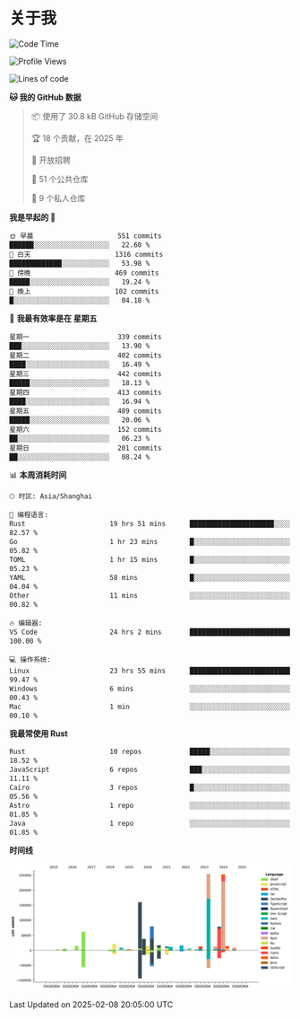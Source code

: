 # 关于我

<!--START_SECTION:waka-->
![Code Time](http://img.shields.io/badge/Code%20Time-3%2C440%20hrs%2012%20mins-blue)

![Profile Views](http://img.shields.io/badge/%E4%B8%AA%E4%BA%BA%E8%B5%84%E6%96%99%E8%A7%82%E7%9C%8B%E6%AC%A1%E6%95%B0-0-blue)

![Lines of code](https://img.shields.io/badge/%E4%BB%8E%E3%80%8CHello%20World%E3%80%8D%E8%B5%B7%E6%88%91%E5%B7%B2%E7%BB%8F%E5%86%99%E4%BA%86-1.1%20million%20%E8%A1%8C%E4%BB%A3%E7%A0%81-blue)

**🐱 我的 GitHub 数据** 

> 📦  使用了 30.8 kB GitHub 存储空间 
 > 
> 🏆 18 个贡献，在 2025 年
 > 
> 💼 开放招聘
 > 
> 📜 51 个公共仓库 
 > 
> 🔑 9 个私人仓库 
 > 
**我是早起的 🐤** 

```text
🌞 早晨                     551 commits         ██████░░░░░░░░░░░░░░░░░░░   22.60 % 
🌆 白天                     1316 commits        █████████████░░░░░░░░░░░░   53.98 % 
🌃 傍晚                     469 commits         █████░░░░░░░░░░░░░░░░░░░░   19.24 % 
🌙 晚上                     102 commits         █░░░░░░░░░░░░░░░░░░░░░░░░   04.18 % 
```
📅 **我最有效率是在 星期五** 

```text
星期一                      339 commits         ███░░░░░░░░░░░░░░░░░░░░░░   13.90 % 
星期二                      402 commits         ████░░░░░░░░░░░░░░░░░░░░░   16.49 % 
星期三                      442 commits         █████░░░░░░░░░░░░░░░░░░░░   18.13 % 
星期四                      413 commits         ████░░░░░░░░░░░░░░░░░░░░░   16.94 % 
星期五                      489 commits         █████░░░░░░░░░░░░░░░░░░░░   20.06 % 
星期六                      152 commits         ██░░░░░░░░░░░░░░░░░░░░░░░   06.23 % 
星期日                      201 commits         ██░░░░░░░░░░░░░░░░░░░░░░░   08.24 % 
```


📊 **本周消耗时间** 

```text
🕑︎ 时区: Asia/Shanghai

💬 编程语言: 
Rust                     19 hrs 51 mins      █████████████████████░░░░   82.57 % 
Go                       1 hr 23 mins        █░░░░░░░░░░░░░░░░░░░░░░░░   05.82 % 
TOML                     1 hr 15 mins        █░░░░░░░░░░░░░░░░░░░░░░░░   05.23 % 
YAML                     58 mins             █░░░░░░░░░░░░░░░░░░░░░░░░   04.04 % 
Other                    11 mins             ░░░░░░░░░░░░░░░░░░░░░░░░░   00.82 % 

🔥 编辑器: 
VS Code                  24 hrs 2 mins       █████████████████████████   100.00 % 

💻 操作系统: 
Linux                    23 hrs 55 mins      █████████████████████████   99.47 % 
Windows                  6 mins              ░░░░░░░░░░░░░░░░░░░░░░░░░   00.43 % 
Mac                      1 min               ░░░░░░░░░░░░░░░░░░░░░░░░░   00.10 % 
```

**我最常使用 Rust** 

```text
Rust                     10 repos            █████░░░░░░░░░░░░░░░░░░░░   18.52 % 
JavaScript               6 repos             ███░░░░░░░░░░░░░░░░░░░░░░   11.11 % 
Cairo                    3 repos             █░░░░░░░░░░░░░░░░░░░░░░░░   05.56 % 
Astro                    1 repo              ░░░░░░░░░░░░░░░░░░░░░░░░░   01.85 % 
Java                     1 repo              ░░░░░░░░░░░░░░░░░░░░░░░░░   01.85 % 
```



**时间线**

![Lines of Code chart](https://raw.githubusercontent.com/catusax/catusax/master/assets/bar_graph.png)


 Last Updated on 2025-02-08 20:05:00 UTC
<!--END_SECTION:waka-->
